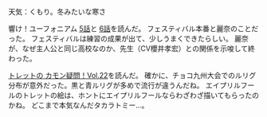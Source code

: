天気：くもり。冬みたいな寒さ

響け！ユーフォニアム [5話](http://tkj.jp/ebook/read/cd/euphonium05)と
[6話](http://tkj.jp/ebook/read/cd/euphonium06)を読んだ。
フェスティバル本番と麗奈のことだった。
フェスティバルは練習の成果が出て、少しうまくできたらしい。
麗奈が、なぜ主人公と同じ高校なのか、先生（CV櫻井孝宏）との関係を示唆して終わった。

[トレットの カモン疑問！Vol.22](http://www.takaratomy.co.jp/products/wixoss/column/play_150403/index.html)を読んだ。
確かに、チョコ九州大会でのルリグ分布が意外だった。黒と青ルリグが多めで流行が違うんだね。
エイプリルフールのトレットの絵は、ホントにエイプリルフールならわざわざ描いてもらったのかね。
どこまで本気なんだタカラトミー...。
